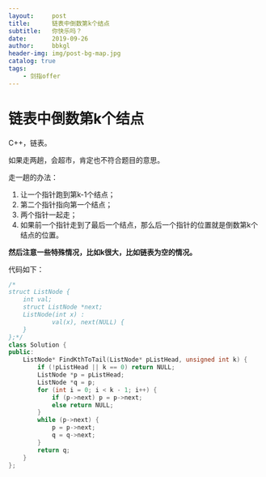 ```yaml
---
layout:     post
title:      链表中倒数第k个结点
subtitle:   你快乐吗？
date:       2019-09-26
author:     bbkgl
header-img: img/post-bg-map.jpg
catalog: true
tags:
    - 剑指offer
---
```


# 链表中倒数第k个结点

C++，链表。

如果走两趟，会超市，肯定也不符合题目的意思。

走一趟的办法：

1. 让一个指针跑到第k-1个结点；
2. 第二个指针指向第一个结点；
3. 两个指针一起走；
4. 如果前一个指针走到了最后一个结点，那么后一个指针的位置就是倒数第k个结点的位置。

**然后注意一些特殊情况，比如k很大，比如链表为空的情况。**

代码如下：

```cpp
/*
struct ListNode {
	int val;
	struct ListNode *next;
	ListNode(int x) :
			val(x), next(NULL) {
	}
};*/
class Solution {
public:
    ListNode* FindKthToTail(ListNode* pListHead, unsigned int k) {
        if (!pListHead || k == 0) return NULL;
        ListNode *p = pListHead;
        ListNode *q = p;
        for (int i = 0; i < k - 1; i++) {
            if (p->next) p = p->next;
            else return NULL;
        }
        while (p->next) {
            p = p->next;
            q = q->next;
        }
        return q;
    }
};
```






